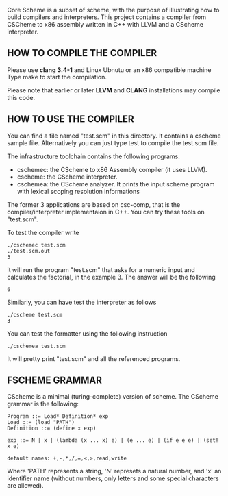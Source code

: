 Core Scheme is a subset of scheme, with the purpose of illustrating how to build 
compilers and interpreters. 
This project contains a compiler from CSCheme to x86 assembly written in C++ with LLVM and a CScheme interpreter.

HOW TO COMPILE THE COMPILER
----------------------------

Please use **clang 3.4-1** and Linux Ubnutu or an x86 compatible machine
Type make to start the compilation.

Please note that earlier or later **LLVM** and **CLANG** installations may compile this code.

HOW TO USE THE COMPILER
----------------------------

You can find a file named "test.scm" in this directory.
It contains a cscheme sample file. Alternatively you can just
type test to compile the test.scm file.

The infrastructure toolchain contains the following programs:

- cschemec: the CScheme to x86 Assembly compiler (it uses LLVM).
- cscheme:  the CScheme interpreter.
- cschemea: the CScheme analyzer. It prints the input scheme program with
            lexical scoping resolution informations

The former 3 applications are based on csc-comp, that is the compiler/interpreter implementaion in C++.
You can try these tools on "test.scm".

To test the compiler write
```shell
./cschemec test.scm
./test.scm.out
3
```
it will run the program "test.scm" that asks for a numeric input and
calculates the factorial, in the example 3. The answer will be the following

```shell
6
```

Similarly, you can have test the interpreter as follows
```shell
./cscheme test.scm
3
```

You can test the formatter using the following instruction

```shell
./cschemea test.scm
```
It will pretty print "test.scm" and all the referenced programs.

FSCHEME GRAMMAR
----------------------------

CScheme is a minimal (turing-complete) version of scheme.
The CScheme grammar is the following:

```bnf
Program ::= Load* Definition* exp
Load ::= (load "PATH")
Definition ::= (define x exp)

exp ::= N | x | (lambda (x ... x) e) | (e ... e) | (if e e e) | (set! x e)

default names: +,-,*,/,=,<,>,read,write
```

Where 'PATH' represents a string, 'N' represets a natural number, and 'x' an identifier name 
(without numbers, only letters and some special characters are allowed).
